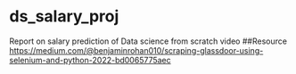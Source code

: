 # ds_salary_proj
Report on salary prediction of Data science from scratch video 
##Resource
https://medium.com/@benjaminrohan010/scraping-glassdoor-using-selenium-and-python-2022-bd0065775aec
